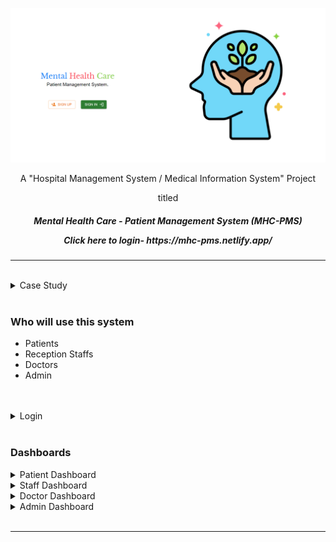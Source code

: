 ![](./public/readme_assets/homepage.png)

<p align="center">A "Hospital Management System / Medical Information System" Project</p>
<p align="center">titled</p>
<h5 align="center">Mental Health Care - Patient Management System (MHC-PMS)
 <p align="centre">Click here to login- https://mhc-pms.netlify.app/ </p>
</h5>

  
---

<br>

<details>
  <summary>Case Study</summary>

### Case Study: MHC-PMS (Mental Health Care-Patient Management System)

- A patient information system to support mental health care is a medical information system that maintains information about patients suffering from mental health problems and the treatments that they have received.
- Most mental health patients do not require dedicated hospital treatment but need to attend specialist clinics regularly where they can meet a doctor who has detailed knowledge of their problems.
- To make it easier for patients to attend, these clinics are not just run in hospitals. They may also be held in local medical practices or community centres.
- The MHC-PMS (Mental Health Care-Patient Management System) is an information system that is intended for use in clinics.
- It makes use of a centralized database of patient information but has also been designed to run on a PC, so that it may be accessed and used from sites that do not have secure network connectivity.
- When the local systems have secure network access, they use patient information in the database but they can download and use local copies of patient records when they are disconnected.

 **Project Link**-  https://20a31a05e1.github.io/project6/
 
 **Project demo video link**- https://youtu.be/4VLXRYsbYBU
 
### Goals:

- To generate management information that allows health service managers to assess performance against local and government targets.
- To provide medical staff with timely information to support the treatment of patients.

### Features:

- Individual care management
- Patient monitoring
- Administrative reporting

<br>

---

</details>

<br>

### Who will use this system

- Patients
- Reception Staffs
- Doctors
- Admin

<br>
<br>

<details>
  <summary>Login</summary>

### Create a Login Account

![](./public/readme_assets/signup.png)

User will have to register using a unique email id and password. The same will be used to login into the system and access the database. User need to select the user type applicable and fill up the signup form. If everything goes well, user will be registered and will be redirected to the signin page.

### Sign in into the system

![](./public/readme_assets/signin.png)

Sign in using the registered email id and password. On successful sign in, user will be redirected to the dashboard based on the user type.

---

</details>

<br>

### Dashboards

<details>
  <summary>Patient Dashboard</summary>
  <br>

![](./public/readme_assets/patient_dash.png)

### View Location

![](./public/readme_assets/patient_viewlocation.gif)
Patient can view the location of the clinic on clicking "View Location" tab from their dashboard. An interactive google map will open up with the location of the clinic.

### My Appointments

![](./public/readme_assets/patient_myappointments.gif)
Patient can view their appointments by clicking on "My Appointments" tab. All the confirmed appointments with successful payments will show up. An option to cancel the appointment is also present on the same page.

### Book Appointment

![](./public/readme_assets/patient_bookappointment.gif)
Patient can book an appointment online. List of doctors will show up when clicked on "Book Appointment" tab. Select an appointment date and the list will show up with the doctors available on that particular day. When "BOOK" button is clicked user will be redirected to the payment page. On successful payment, appointment is confirmed and show up under "My Appointments" tab. If payment is not done at the time of booking, patient have the option to either pay by self anytime before the appointment date by clicking on "Make Payment" tab or make offline payment to the reception staff by visiting the clinic.

### Make Payment

![](./public/readme_assets/patient_makepayment.gif)
Patient can make payment of any outstanding appointment by clicking on "Make Payment" tab. An appointment is confirmed only on successful payment.

### Prescriptions

![](./public/readme_assets/patient_prescriptions.gif)
If the patient is prescribed on any appointment by the concerned doctor it will be shown under this tab. The prescription file can be downloaded for any future reference.

### Feedbacks

![](./public/readme_assets/patient_feedback.gif)
Patient can write reviews and rate their experience for any of the booked appointments. These feedbacks can be edited, updated and deleted by the patient.

---

</details>

<details>
    <summary>Staff Dashboard</summary>
    <br>

![](./public/readme_assets/staff_dash.png)

### Book Appointment

![](./public/readme_assets/staff_bookappointment.gif)
Patient can ask the reception staff to book an appointment on visiting the clinic. The staff in that case will need to enter the email id of the patient which will be used to book the appointment.

### Cancel Appointment

![](./public/readme_assets/staff_cancelappointment.gif)
Staff can cancel any appointment by entering the email id of the patient. All the appointments of the patient will show up on submitting the email id. The staff can then cancel any appointment which a patient want the staff to.

  
### HealthBot
<p><iframe src='https://webchat.botframework.com/embed/healthbot-wswoaiu?s=TSUvDKzhi_I.WST5kuJN5VaxgPZWuYvU2RMRmagN4Y5lgNgiLmuV_Gc' style='min-width: 400px; width: 100%; min-height:500px;'></iframe>
</p>
### Make Payment

![](./public/readme_assets/staff_makepayment.gif)
Patient can make offline payment by visiting the clinic. Option of cash payment is also available along with card and upi payments.

---

</details>

<details>
    <summary>Doctor Dashboard</summary>
    <br>

![](./public/readme_assets/doctor_dash.png)

### Appointments

![](./public/readme_assets/doctor_appointments.gif)
A doctor can access all the appointments under this tab.

### Upload Prescription

![](./public/readme_assets/doctor_uploadprescription.gif)
Doctor can upload the prescription for an appointment from here.

---

</details>

<details>
    <summary>Admin Dashboard</summary>
    <br>

![](./public/readme_assets/admin_dash.png)

### Doctor List

![](./public/readme_assets/admin_doctorlist.gif)
Admin has accesst to complete list of the doctors present in the clinic. Admin can add new doctors to the list and update their fees on this tab.

### Generate Stats

![](./public/readme_assets/admin_generatestats.gif)
Various stats of the clinic can be generated under this tab. These stats include number of patients registered, number of verified staffs and doctors, most rated doctors, etc. All the patients' feedbacks are also visible inside this tab.

### Verify Signup

![](./public/readme_assets/admin_verifysignup.gif)
Admin can verify or reject the accounts of the staffs and doctors. Staffs or doctors can only login into the system if they are verified by the admin.

</details>

<br>

---

<br>



